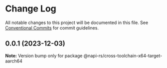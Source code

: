 # Change Log

All notable changes to this project will be documented in this file.
See [Conventional Commits](https://conventionalcommits.org) for commit guidelines.

## 0.0.1 (2023-12-03)

**Note:** Version bump only for package @napi-rs/cross-toolchain-x64-target-aarch64
